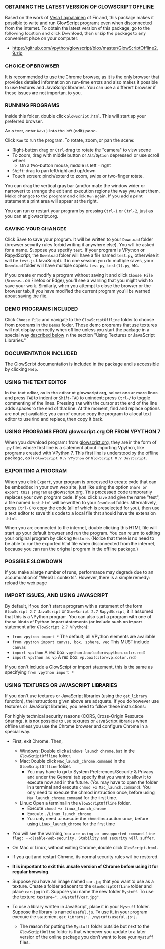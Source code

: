 ### OBTAINING THE LATEST VERSION OF GLOWSCRIPT OFFLINE
Based on the work of [Vesa Lappalainen](https://github.com/vesal) of Finland, this package makes it possible to write and run
GlowScript programs even when disconnected from the internet. To obtain the latest version of this package,
go to the following location and click Download, then unzip the package to any convenient place on your computer:
* https://github.com/vpython/glowscript/blob/master/GlowScriptOffline2.9.zip

### CHOICE OF BROWSER
It is recommended to use the Chrome browser, as it is the only browser that provides detailed information on run-time errors and also makes it possible to use textures and JavaScript libraries. You can use a different browser if these issues are not important to you.

### RUNNING PROGRAMS
Inside this folder, double click `GlowScript.html`. This will start up your preferred browser.

As a test, enter `box()` into the left (edit) pane.

Click `Run` to run the program. To rotate, zoom, or pan the scene:
* Right-button drag or `Ctrl`-drag to rotate the "camera" to view scene
* To zoom, drag with middle button or `Alt`/`Option` depressed, or use scroll wheel
  * On a two-button mouse, middle is left + right
* `Shift`-drag to pan left/right and up/down
* Touch screen: pinch/extend to zoom, swipe or two-finger rotate.

You can drag the vertical gray bar (and/or make the window wider or narrower) to arrange the edit and execution regions the way you want them. Make changes to the program and click `Run` again. If you add a print statement a print area will appear at the right.

You can run or restart your program by pressing `Ctrl-1` or `Ctrl-2`, just as you can at glowscript.org.

### SAVING YOUR CHANGES
Click Save to save your program. It will be written to your `Download` folder (browser security rules forbid writing it anywhere else). You will be asked for a name. Suppose you specify `test`. If your program is VPython or RapydScript, the `Download` folder will have a file named `test.py`, otherwise it will be `test.js` (JavaScript). If in one session you do multiple saves, your `Download` folder will have multiple copies: `test.py`, `test(1).py`, etc.

If you create or modify a program without saving it and click `Choose File` (`Browse`... on Firefox or Edge), you'll see a warning that you might wish to save your work. Similarly, when you attempt to close the browser or the browser tab, if you have modified the current program you'll be warned about saving the file.

### DEMO PROGRAMS INCLUDED
Click `Choose File` and navigate to the `GlowScriptOffline` folder to choose from programs in the `Demos` folder. Those demo programs that use textures will not display correctly when offline unless you start the package in a special way [described below](#using-textures-or-javascript-libraries) in the section "Using Textures or JavaScript Libraries."

### DOCUMENTATION INCLUDED
The GlowScript documentation is included in the package and is accessible by clicking `Help`.

### USING THE TEXT EDITOR
In the text editor, as in the editor at glowscript.org, select one or more lines and press `TAB` to indent or `Shift-TAB` to unindent; press `Ctrl-/` to toggle commenting of the lines. Pressing `TAB` with the cursor at the end of the line adds spaces to the end of that line. At the moment, find and replace options are not yet available; you can of course copy the program to a local text editor to use find and replace, then copy it back.

### USING PROGRAMS FROM glowscript.org OR FROM VPYTHON 7
When you download programs from [glowscript.org](http://www.glowscript.org), they are in the form of `.py` files whose first line is a statement about importing Vpython, like programs created with VPython 7. This first line is understood by the offline package, as is `GlowScript X.Y VPython` or `GlowScript X.Y JavaScript`.

### EXPORTING A PROGRAM
When you click `Export`, your program is processed to create code that can be embedded in your own web site, just like using the option `Share or export this program` at glowscript.org. This processed code temporarily replaces your own program code. If you click `Save` and give the name "test", a file named `test.html` will be written to your `Download` folder. Alternatively, press `Ctrl-C` to copy the code (all of which is preselected for you), then use a text editor to save this code to a local file that should have the extension `.html`.

  When you are connected to the internet, double clicking this HTML file will start up your default browser and run the program. You can return to editing your original program by clicking `Restore`. (Notice that there is no need to be able to run the exported html file when disconnected from the internet, because you can run the original program in the offline package.)

### POSSIBLE SLOWDOWN
If you make a large number of runs, performance may degrade due to an accumulation of "WebGL contexts". However, there is a simple remedy: reload the web page

### IMPORT ISSUES, AND USING JAVASCRIPT
By default, if you don't start a program with a statement of the form `GlowScript 2.7 JavaScript` or `GlowScript 2.7 RapydScript`, it is assumed that this is a VPython program. You can also start a program with one of these kinds of Python import statements (or include such an import statement after `GlowScript 2.7 VPython`):

* `from vpython import *` The default; all VPython elements are available
* `from vpython import canvas, box, sphere, vec` This MUST include `canvas`
* `import vpython` A red box: `vpython.box(color=vpython.color.red)`
* `import vpython as vp` A red box: `vp.box(color=vp.color.red)`

If you don't include a GlowScript or import statement, this is the same as specifying `from vpython import *`

### USING TEXTURES OR JAVASCRIPT LIBRARIES
If you don't use textures or JavaScript libraries (using the `get_library` function), the instructions given above are adequate. If you do however use textures or JavaScript libraries, you need to follow these instructions:

For highly technical security reasons (CORS, Cross-Origin Resource Sharing), it is not possible to use textures or JavaScript libraries when offline unless you use the Chrome browser and configure Chrome in a special way.

* First, exit Chrome. Then,

    * Windows: Double click `Windows_launch_chrome.bat` in the `GlowScriptOffline` folder.
    * Mac: Double click `Mac_launch_chrome.command` in the `GlowScriptOffline` folder.
        * You may have to go to System Preferences/Security & Privacy and under the General tab specify that you want to allow it to execute now and in the future. (You may have to open the folder in a terminal and execute `chmod +x Mac_launch.command`). You only need to execute the chmod instruction once, before using `Mac_launch_chrome.command` for the first time.
    * Linux: Open a terminal in the `GlowScriptOffline` folder.
        * Execute `chmod +x Linux_launch_chrome`
        * Execute `./Linux_launch_chrome`
        * You only need to execute the `chmod` instruction once, before using `Linux_launch_chrome` for the first time

* You will see the warning, `You are using an unsupported command-line flag: --disable-web-security. Stability and security will suffer.`

* On Mac or Linux, without exiting Chrome, double click `GlowScript.html`.

* If you quit and restart Chrome, its normal security rules will be restored.

* __It is important to exit this unsafe version of Chrome before using it for regular browsing.__

* Suppose you have an image named `car.jpg` that you want to use as a texture. Create a folder adjacent to the `GlowScriptOffLine` folder and place `car.jpg` in it. Suppose you name the new folder `Mystuff`. To use the texture: `texture="../Mystuff/car.jpg"`.

* To use a library written in JavaScript, place it in your `Mystuff` folder. Suppose the library is named `useful.js`. To use it, in your program execute the statement `get_library("../Mystuff/useful.js")`.

    * The reason for putting the `Mystuff` folder outside but next to the `GlowScriptOnline` folder is that whenever you update to a later version of the online package you don't want to lose your `Mystuff` files.
